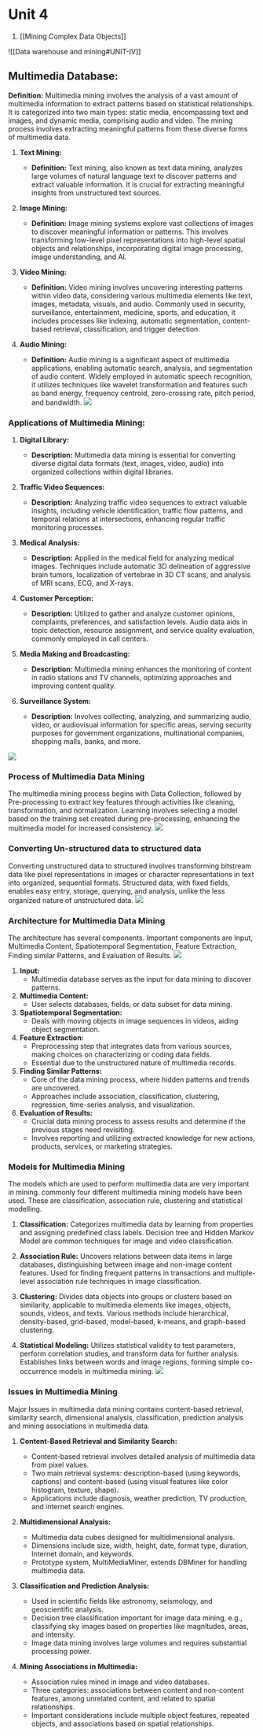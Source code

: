 # Unit 4
1. [[Mining Complex Data Objects]]

![[Data warehouse and mining#UNIT-IV]]
## Multimedia Database:
**Definition:** Multimedia mining involves the analysis of a vast amount of multimedia information to extract patterns based on statistical relationships. It is categorized into two main types: static media, encompassing text and images, and dynamic media, comprising audio and video. The mining process involves extracting meaningful patterns from these diverse forms of multimedia data.

1. **Text Mining:**
    
    - **Definition:** Text mining, also known as text data mining, analyzes large volumes of natural language text to discover patterns and extract valuable information. It is crucial for extracting meaningful insights from unstructured text sources.
2. **Image Mining:**
    
    - **Definition:** Image mining systems explore vast collections of images to discover meaningful information or patterns. This involves transforming low-level pixel representations into high-level spatial objects and relationships, incorporating digital image processing, image understanding, and AI.
3. **Video Mining:**
    
    - **Definition:** Video mining involves uncovering interesting patterns within video data, considering various multimedia elements like text, images, metadata, visuals, and audio. Commonly used in security, surveillance, entertainment, medicine, sports, and education, it includes processes like indexing, automatic segmentation, content-based retrieval, classification, and trigger detection.
4. **Audio Mining:**
    
    - **Definition:** Audio mining is a significant aspect of multimedia applications, enabling automatic search, analysis, and segmentation of audio content. Widely employed in automatic speech recognition, it utilizes techniques like wavelet transformation and features such as band energy, frequency centroid, zero-crossing rate, pitch period, and bandwidth.
![](https://static.javatpoint.com/tutorial/data-mining/images/what-is-multimedia-data-mining2.png)
### **Applications of Multimedia Mining:**

1. **Digital Library:**
    
    - **Description:** Multimedia data mining is essential for converting diverse digital data formats (text, images, video, audio) into organized collections within digital libraries.
2. **Traffic Video Sequences:**
    
    - **Description:** Analyzing traffic video sequences to extract valuable insights, including vehicle identification, traffic flow patterns, and temporal relations at intersections, enhancing regular traffic monitoring processes.
3. **Medical Analysis:**
    
    - **Description:** Applied in the medical field for analyzing medical images. Techniques include automatic 3D delineation of aggressive brain tumors, localization of vertebrae in 3D CT scans, and analysis of MRI scans, ECG, and X-rays.
4. **Customer Perception:**
    
    - **Description:** Utilized to gather and analyze customer opinions, complaints, preferences, and satisfaction levels. Audio data aids in topic detection, resource assignment, and service quality evaluation, commonly employed in call centers.
5. **Media Making and Broadcasting:**
    
    - **Description:** Multimedia mining enhances the monitoring of content in radio stations and TV channels, optimizing approaches and improving content quality.
6. **Surveillance System:**
    
    - **Description:** Involves collecting, analyzing, and summarizing audio, video, or audiovisual information for specific areas, serving security purposes for government organizations, multinational companies, shopping malls, banks, and more.

![](https://static.javatpoint.com/tutorial/data-mining/images/what-is-multimedia-data-mining3.png)

### Process of Multimedia Data Mining
 
The multimedia mining process begins with Data Collection, followed by Pre-processing to extract key features through activities like cleaning, transformation, and normalization. Learning involves selecting a model based on the training set created during pre-processing, enhancing the multimedia model for increased consistency.
![](https://static.javatpoint.com/tutorial/data-mining/images/what-is-multimedia-data-mining4.png)
### Converting Un-structured data to structured data
Converting unstructured data to structured involves transforming bitstream data like pixel representations in images or character representations in text into organized, sequential formats. Structured data, with fixed fields, enables easy entry, storage, querying, and analysis, unlike the less organized nature of unstructured data.
![](https://static.javatpoint.com/tutorial/data-mining/images/what-is-multimedia-data-mining5.png)
### Architecture for Multimedia Data Mining
The architecture has several components. Important components are Input, Multimedia Content, Spatiotemporal Segmentation, Feature Extraction, Finding similar Patterns, and Evaluation of Results.
![](https://static.javatpoint.com/tutorial/data-mining/images/what-is-multimedia-data-mining6.png)
1. **Input:**
     - Multimedia database serves as the input for data mining to discover patterns.
2. **Multimedia Content:**
      - User selects databases, fields, or data subset for data mining.
3. **Spatiotemporal Segmentation:**
      - Deals with moving objects in image sequences in videos, aiding object segmentation.
4. **Feature Extraction:**
      - Preprocessing step that integrates data from various sources, making choices on characterizing or coding data fields.
    - Essential due to the unstructured nature of multimedia records.
5. **Finding Similar Patterns:**
      - Core of the data mining process, where hidden patterns and trends are uncovered.
    - Approaches include association, classification, clustering, regression, time-series analysis, and visualization.
6. **Evaluation of Results:**
      - Crucial data mining process to assess results and determine if the previous stages need revisiting.
    - Involves reporting and utilizing extracted knowledge for new actions, products, services, or marketing strategies.
### Models for Multimedia Mining
The models which are used to perform multimedia data are very important in mining. commonly four different multimedia mining models have been used. These are classification, association rule, clustering and statistical modelling.

1. **Classification:** Categorizes multimedia data by learning from properties and assigning predefined class labels. Decision tree and Hidden Markov Model are common techniques for image and video classification.
    
2. **Association Rule:** Uncovers relations between data items in large databases, distinguishing between image and non-image content features. Used for finding frequent patterns in transactions and multiple-level association rule techniques in image classification.
    
3. **Clustering:** Divides data objects into groups or clusters based on similarity, applicable to multimedia elements like images, objects, sounds, videos, and texts. Various methods include hierarchical, density-based, grid-based, model-based, k-means, and graph-based clustering.
    
4. **Statistical Modeling:** Utilizes statistical validity to test parameters, perform correlation studies, and transform data for further analysis. Establishes links between words and image regions, forming simple co-occurrence models in multimedia mining.
![](https://static.javatpoint.com/tutorial/data-mining/images/what-is-multimedia-data-mining7.png)

### Issues in Multimedia Mining
Major Issues in multimedia data mining contains content-based retrieval, similarity search, dimensional analysis, classification, prediction analysis and mining associations in multimedia data.

1. **Content-Based Retrieval and Similarity Search:**
    
    - Content-based retrieval involves detailed analysis of multimedia data from pixel values.
    - Two main retrieval systems: description-based (using keywords, captions) and content-based (using visual features like color histogram, texture, shape).
    - Applications include diagnosis, weather prediction, TV production, and internet search engines.
2. **Multidimensional Analysis:**
    
    - Multimedia data cubes designed for multidimensional analysis.
    - Dimensions include size, width, height, date, format type, duration, Internet domain, and keywords.
    - Prototype system, MultiMediaMiner, extends DBMiner for handling multimedia data.
3. **Classification and Prediction Analysis:**
    
    - Used in scientific fields like astronomy, seismology, and geoscientific analysis.
    - Decision tree classification important for image data mining, e.g., classifying sky images based on properties like magnitudes, areas, and intensity.
    - Image data mining involves large volumes and requires substantial processing power.
4. **Mining Associations in Multimedia:**
    
    - Association rules mined in image and video databases.
    - Three categories: associations between content and non-content features, among unrelated content, and related to spatial relationships.
    - Important considerations include multiple object features, repeated objects, and associations based on spatial relationships.